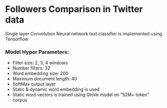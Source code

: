 # Followers Comparison in Twitter data

Single layer Convolution Neural network text classifier is implemented using Tensorflow

### Model Hyper Parameters:

- Filter size: 2, 3, 4 windows
- Number filters: 32
- Word embedding size: 200
- Maximum document length: 40
- SoftMax output layer
- Static & dynamic word embedding is used
- Static word vectors is trained using GloVe model on "52M+ token" corpus


